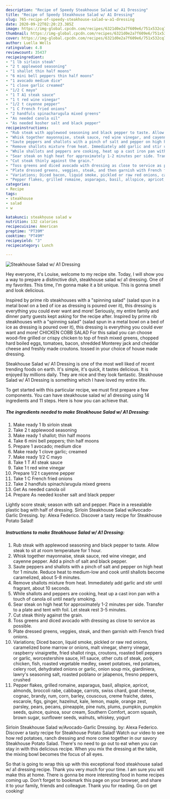 ```yaml
---
description: "Recipe of Speedy Steakhouse Salad w/ A1 Dressing"
title: "Recipe of Speedy Steakhouse Salad w/ A1 Dressing"
slug: 765-recipe-of-speedy-steakhouse-salad-w-a1-dressing
date: 2020-09-22T02:20:23.385Z
image: https://img-global.cpcdn.com/recipes/6321d0e2a7f609e6/751x532cq70/steakhouse-salad-w-a1-dressing-recipe-main-photo.jpg
thumbnail: https://img-global.cpcdn.com/recipes/6321d0e2a7f609e6/751x532cq70/steakhouse-salad-w-a1-dressing-recipe-main-photo.jpg
cover: https://img-global.cpcdn.com/recipes/6321d0e2a7f609e6/751x532cq70/steakhouse-salad-w-a1-dressing-recipe-main-photo.jpg
author: Luella Wells
ratingvalue: 4.8
reviewcount: 35437
recipeingredient:
- "1 lb sirloin steak"
- "2 t applewood seasoning"
- "1 shallot thin half moons"
- "6 mini bell peppers thin half moons"
- "1 avocado medium dice"
- "1 clove garlic creamed"
- "1/2 C mayo"
- "1 T A1 steak sauce"
- "1 t red wine vinegar"
- "1/2 t cayenne pepper"
- "1 C French fried onions"
- "2 handfuls spinacharugula mixed greens"
- "As needed canola oil"
- "As needed kosher salt and black pepper"
recipeinstructions:
- "Rub steak with applewood seasoning and black pepper to taste. Allow steak to sit at room temperature for 1 hour."
- "Whisk together mayonnaise, steak sauce, red wine vinegar, and cayenne pepper. Add a pinch of salt and black pepper."
- "Saute peppers and shallots with a pinch of salt and pepper on high heat for 1 minute. Reduce heat to medium-low and cook until shallots become caramelized, about 5-8 minutes."
- "Remove shallots mixture from heat. Immediately add garlic and stir until fragrant, about 10 seconds."
- "While shallots and peppers are cooking, heat up a cast iron pan with a touch of canola oil until nearly smoking."
- "Sear steak on high heat for approximately 1-2 minutes per side. Transfer to a plate and tent with foil. Let steak rest 3-5 minutes."
- "Cut steak thinly against the grain."
- "Toss greens and diced avocado with dressing as close to service as possible."
- "Plate dressed greens, veggies, steak, and then garnish with French fried onions."
- "Variations; Diced bacon, liquid smoke, pickled or raw red onions, caramelized bone marrow or onions, malt vinegar, sherry vinegar, raspberry vinaigrette, fried shallot rings, croutons, roasted bell peppers or garlic, worcestershire sauce, H1 sauce, other cuts of steak, pork, chicken, fish, roasted vegetable medley, sweet potatoes, red potatoes, celery root, dehydrated onions or garlic, onion soup mix, giardiniera, lawry&#39;s seasoning salt, roasted poblano or jalapenos, fresno peppers, crushed"
- "Pepper flakes, grilled romaine, asparagus, basil, allspice, apricot, almonds, broccoli rabe, cabbage, carrots, swiss chard, goat cheese, cognac, brandy, rum, corn, barley, couscous, creme fraiche, dates, escarole, figs, ginger, hazelnut, kale, lemon, maple, orange zest, parsley, pears, pecans, pineapple, pine nuts, plums, pumpkin, pumpkin seeds, quince, quinoa, sour cream, Southern Comfort, acorn squash, brown sugar, sunflower seeds, walnuts, whiskey, yogurt"
categories:
- Recipe
tags:
- steakhouse
- salad
- w

katakunci: steakhouse salad w 
nutrition: 132 calories
recipecuisine: American
preptime: "PT39M"
cooktime: "PT49M"
recipeyield: "3"
recipecategory: Lunch

---
```



![Steakhouse Salad w/ A1 Dressing](https://img-global.cpcdn.com/recipes/6321d0e2a7f609e6/751x532cq70/steakhouse-salad-w-a1-dressing-recipe-main-photo.jpg)

Hey everyone, it's Louise, welcome to my recipe site. Today, I will show you a way to prepare a distinctive dish, steakhouse salad w/ a1 dressing. One of my favorites. This time, I'm gonna make it a bit unique. This is gonna smell and look delicious.

Inspired by prime rib steakhouses with a &#34;spinning salad&#34; (salad spun in a metal bowl on a bed of ice as dressing is poured over it), this dressing is everything you could ever want and more! Seriously, my entire family and dinner party guests kept asking for the recipe after. Inspired by prime rib steakhouses with a &#34;spinning salad&#34; (salad spun in a metal bowl on a bed of ice as dressing is poured over it), this dressing is everything you could ever want and more! CHICKEN COBB SALAD For this salad you can choose wood-fire grilled or crispy chicken to top of fresh mixed greens, chopped hard boiled eggs, tomatoes, bacon, shredded Monterey jack and cheddar cheese and freshly made croutons. tossed in your choice of house made dressing.

Steakhouse Salad w/ A1 Dressing is one of the most well liked of recent trending foods on earth. It's simple, it's quick, it tastes delicious. It is enjoyed by millions daily. They are nice and they look fantastic. Steakhouse Salad w/ A1 Dressing is something which I have loved my entire life.


To get started with this particular recipe, we must first prepare a few components. You can have steakhouse salad w/ a1 dressing using 14 ingredients and 11 steps. Here is how you can achieve that.

<!--inarticleads1-->

##### The ingredients needed to make Steakhouse Salad w/ A1 Dressing:

1. Make ready 1 lb sirloin steak
1. Take 2 t applewood seasoning
1. Make ready 1 shallot; thin half moons
1. Take 6 mini bell peppers; thin half moons
1. Prepare 1 avocado; medium dice
1. Make ready 1 clove garlic; creamed
1. Make ready 1/2 C mayo
1. Take 1 T A1 steak sauce
1. Take 1 t red wine vinegar
1. Prepare 1/2 t cayenne pepper
1. Take 1 C French fried onions
1. Take 2 handfuls spinach/arugula mixed greens
1. Get As needed canola oil
1. Prepare As needed kosher salt and black pepper


Lightly score steak; season with salt and pepper. Place in a resealable plastic bag with half of dressing. Sirloin Steakhouse Salad w/Avocado-Garlic Dressing. by: Alexa Federico. Discover a tasty recipe for Steakhouse Potato Salad! 

<!--inarticleads2-->

##### Instructions to make Steakhouse Salad w/ A1 Dressing:

1. Rub steak with applewood seasoning and black pepper to taste. Allow steak to sit at room temperature for 1 hour.
1. Whisk together mayonnaise, steak sauce, red wine vinegar, and cayenne pepper. Add a pinch of salt and black pepper.
1. Saute peppers and shallots with a pinch of salt and pepper on high heat for 1 minute. Reduce heat to medium-low and cook until shallots become caramelized, about 5-8 minutes.
1. Remove shallots mixture from heat. Immediately add garlic and stir until fragrant, about 10 seconds.
1. While shallots and peppers are cooking, heat up a cast iron pan with a touch of canola oil until nearly smoking.
1. Sear steak on high heat for approximately 1-2 minutes per side. Transfer to a plate and tent with foil. Let steak rest 3-5 minutes.
1. Cut steak thinly against the grain.
1. Toss greens and diced avocado with dressing as close to service as possible.
1. Plate dressed greens, veggies, steak, and then garnish with French fried onions.
1. Variations; Diced bacon, liquid smoke, pickled or raw red onions, caramelized bone marrow or onions, malt vinegar, sherry vinegar, raspberry vinaigrette, fried shallot rings, croutons, roasted bell peppers or garlic, worcestershire sauce, H1 sauce, other cuts of steak, pork, chicken, fish, roasted vegetable medley, sweet potatoes, red potatoes, celery root, dehydrated onions or garlic, onion soup mix, giardiniera, lawry&#39;s seasoning salt, roasted poblano or jalapenos, fresno peppers, crushed
1. Pepper flakes, grilled romaine, asparagus, basil, allspice, apricot, almonds, broccoli rabe, cabbage, carrots, swiss chard, goat cheese, cognac, brandy, rum, corn, barley, couscous, creme fraiche, dates, escarole, figs, ginger, hazelnut, kale, lemon, maple, orange zest, parsley, pears, pecans, pineapple, pine nuts, plums, pumpkin, pumpkin seeds, quince, quinoa, sour cream, Southern Comfort, acorn squash, brown sugar, sunflower seeds, walnuts, whiskey, yogurt


Sirloin Steakhouse Salad w/Avocado-Garlic Dressing. by: Alexa Federico. Discover a tasty recipe for Steakhouse Potato Salad! Watch our video to see how red potatoes, ranch dressing and more come together in our savory Steakhouse Potato Salad. There&#39;s no need to go out to eat when you can stay in with this delicious recipe. When you mix the dressing at the table, the mixing bowl becomes the focus of all eyes. 

So that is going to wrap this up with this exceptional food steakhouse salad w/ a1 dressing recipe. Thank you very much for your time. I am sure you will make this at home. There is gonna be more interesting food in home recipes coming up. Don't forget to bookmark this page on your browser, and share it to your family, friends and colleague. Thank you for reading. Go on get cooking!
